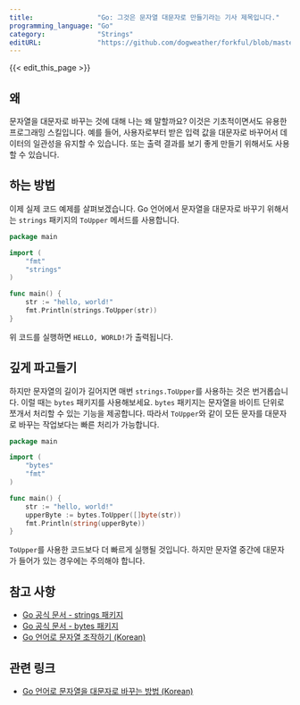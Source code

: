 ```yaml
---
title:                "Go: 그것은 문자열 대문자로 만들기라는 기사 제목입니다."
programming_language: "Go"
category:             "Strings"
editURL:              "https://github.com/dogweather/forkful/blob/master/content/ko/go/capitalizing-a-string.md"
---
```


{{< edit_this_page >}}

## 왜

문자열을 대문자로 바꾸는 것에 대해 나는 왜 말할까요? 이것은 기초적이면서도 유용한 프로그래밍 스킬입니다. 예를 들어, 사용자로부터 받은 입력 값을 대문자로 바꾸어서 데이터의 일관성을 유지할 수 있습니다. 또는 출력 결과를 보기 좋게 만들기 위해서도 사용할 수 있습니다.

## 하는 방법

이제 실제 코드 예제를 살펴보겠습니다. Go 언어에서 문자열을 대문자로 바꾸기 위해서는 `strings` 패키지의 `ToUpper` 메서드를 사용합니다.

```Go
package main

import (
    "fmt"
    "strings"
)

func main() {
    str := "hello, world!"
    fmt.Println(strings.ToUpper(str))
}
```

위 코드를 실행하면 `HELLO, WORLD!`가 출력됩니다.

## 깊게 파고들기

하지만 문자열의 길이가 길어지면 매번 `strings.ToUpper`를 사용하는 것은 번거롭습니다. 이럴 때는 `bytes` 패키지를 사용해보세요. `bytes` 패키지는 문자열을 바이트 단위로 쪼개서 처리할 수 있는 기능을 제공합니다. 따라서 `ToUpper`와 같이 모든 문자를 대문자로 바꾸는 작업보다는 빠른 처리가 가능합니다.

```Go
package main

import (
    "bytes"
    "fmt"
)

func main() {
    str := "hello, world!"
    upperByte := bytes.ToUpper([]byte(str))
    fmt.Println(string(upperByte))
}
```

`ToUpper`를 사용한 코드보다 더 빠르게 실행될 것입니다. 하지만 문자열 중간에 대문자가 들어가 있는 경우에는 주의해야 합니다.

## 참고 사항

* [Go 공식 문서 - strings 패키지](https://golang.org/pkg/strings/)
* [Go 공식 문서 - bytes 패키지](https://golang.org/pkg/bytes/)
* [Go 언어로 문자열 조작하기 (Korean)](https://codingbot.net/golang/202)

## 관련 링크

* [Go 언어로 문자열을 대문자로 바꾸는 방법 (Korean)](https://streamkong.tistory.com/entry/Go-%EC%9E%85%EB%A0%A5-%EB%B0%9B%EC%9D%80-%EB%AC%B8%EC%9E%90%EC%97%90%EC%84%9C-%EB%8C%80%EB%AC%B8%EC%9E%90-%EC%B6%94%EB%9D%BC-%EB%B0%8F-%EB%AA%A8%EA%B8%B0%ED%99%94%ED%95%98%EA%B8%B0)